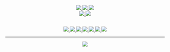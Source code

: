 <!--
# Welcome to my GitHub Profile 👋
INTRODUCTION:

<p align="center">
o/<br>
I'm Tim.<br>
Student at <a href="https://www.th-koeln.de/en/">TH Köln</a>.<br>
Currently working on learning C.<br><br>
</p>
-->

<!--
STATISTICS:
-->

<p align="center">
  <a href="https://github.com/npxtune">
    <img src="http://github-profile-summary-cards.vercel.app/api/cards/profile-details?username=npxtune&theme=transparent"/>
    <img src="https://github-readme-streak-stats-inky.vercel.app?user=npxtune&theme=transparent&hide_border=true&date_format=j%20M%5B%20Y%5D"/>
    <img src="http://github-profile-summary-cards.vercel.app/api/cards/stats?username=npxtune&theme=transparent"/><br>
    <img src="http://github-profile-summary-cards.vercel.app/api/cards/repos-per-language?username=npxtune&theme=transparent">
    <img src="http://github-profile-summary-cards.vercel.app/api/cards/most-commit-language?username=npxtune&theme=transparent">
  </a><br><br>
</p>

<!--
LOGO SECTION FOR LANGUAGES & OS:
-->

<p align="center">
  <a href="https://github.com/npxtune">
    <img src="https://img.shields.io/badge/c-black?style=for-the-badge&logo=c"/>
    <img src="https://img.shields.io/badge/clion-black?style=for-the-badge&logo=clion"/>
    <img src="https://img.shields.io/badge/macos-black?style=for-the-badge&logo=macos"/>
    <img src="https://img.shields.io/badge/linux-black?style=for-the-badge&logo=linux"/>
    <img src="https://img.shields.io/badge/raylib-black?style=for-the-badge&logo=raylib"/>
    <img src="https://img.shields.io/badge/opengl-black?style=for-the-badge&logo=opengl"/>
    <img src="https://img.shields.io/badge/vulkan-black?style=for-the-badge&logo=vulkan"/>
  </a>
</p>

---

<p align="center">
  <a href="https://discord.com/users/363401200936419330">
  <img src="https://lanyard.kyrie25.me/api/363401200936419330?showDisplayName=true">
  </a><br>
</p>

<!--
the end ™️
-->
